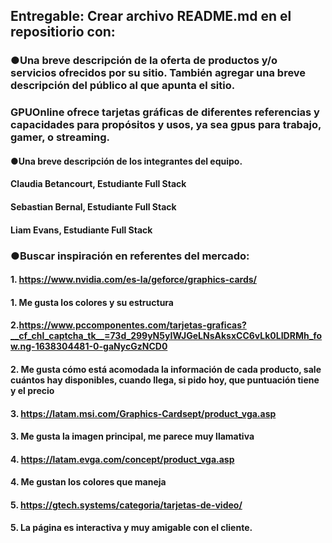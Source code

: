 ## Entregable: Crear archivo README.md en el repositiorio con: 

### ●Una breve descripción de la oferta de productos y/o servicios ofrecidos por su sitio. También agregar una breve descripción del público al que apunta el sitio.
	
### GPUOnline ofrece tarjetas gráficas de diferentes referencias y capacidades para propósitos y usos, ya sea gpus para trabajo, gamer, o streaming.

#### ●Una breve descripción de los integrantes del equipo. 
#### Claudia Betancourt, Estudiante Full Stack 	
#### Sebastian Bernal, Estudiante Full Stack 
#### Liam Evans, Estudiante Full Stack 


### ●Buscar inspiración en referentes del mercado:

#### 1. https://www.nvidia.com/es-la/geforce/graphics-cards/
#### 1. Me gusta los colores y su estructura

#### 2.https://www.pccomponentes.com/tarjetas-graficas?__cf_chl_captcha_tk__=73d_299yN5yIWJGeLNsAksxCC6vLk0LIDRMh_fow.ng-1638304481-0-gaNycGzNCD0
#### 2. Me gusta cómo está acomodada la información de cada producto, sale cuántos hay disponibles, cuando llega, si pido hoy, que puntuación tiene y el precio

#### 3. https://latam.msi.com/Graphics-Cardsept/product_vga.asp
#### 3. Me gusta la imagen principal, me parece muy llamativa 

#### 4. https://latam.evga.com/concept/product_vga.asp
#### 4. Me gustan los colores que maneja

#### 5. https://gtech.systems/categoria/tarjetas-de-video/
#### 5. La página es interactiva y muy amigable con el cliente.